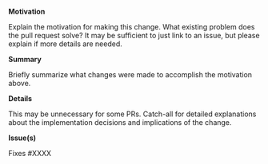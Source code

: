 <!--
  Thanks for submitting a pull request!
  We appreciate you spending the time to work on these changes. Please provide enough information so that others can review your pull request. The three fields below are mandatory.
-->

<!--
  Title
  Please include a concise title that briefly describes the change.
  Titles should follow https://www.conventionalcommits.org/.
  They should also be in the present simple tense.

  Examples:
  
  feat(dvm): adds a new function to compute voting rewards offchain
  fix(monitor): fixes broken link in liquidation log
  feat(voter-dapp): adds countdown timer component to the header
  build(solc): updated solc version to 0.6.12

  See https://github.com/UMAprotocol/protocol/blob/master/CONTRIBUTING.md#prs for more details on PR titles.
-->


**Motivation**

Explain the motivation for making this change.
What existing problem does the pull request solve?
It may be sufficient to just link to an issue, but please explain if more details are needed.


**Summary**

Briefly summarize what changes were made to accomplish the motivation above.


**Details**

This may be unnecessary for some PRs. Catch-all for detailed explanations about the implementation decisions and implications of the change.


**Issue(s)**

<!-- This PR must fix or refer to one or more issues. Please list them here. -->
Fixes #XXXX
